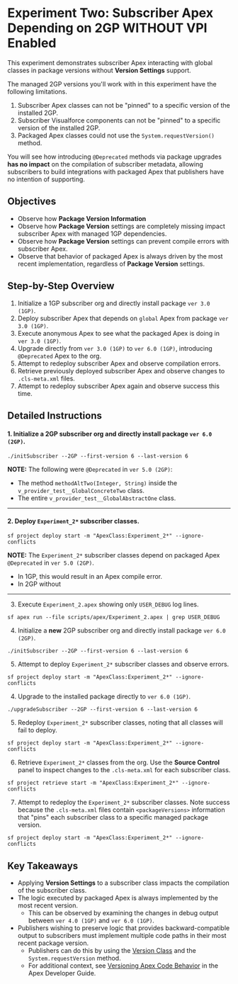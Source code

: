 # Experiment Two: Subscriber Apex Depending on 2GP WITHOUT VPI Enabled

This experiment demonstrates subscriber Apex interacting with global classes in package versions without **Version Settings** support.

The managed 2GP versions you'll work with in this experiment have the following limitations.

1. Subscriber Apex classes can not be "pinned" to a specific version of the installed 2GP.
2. Subscriber Visualforce components can not be "pinned" to a specific version of the installed 2GP.
3. Packaged Apex classes could not use the `System.requestVersion()` method.

You will see how introducing `@Deprecated` methods via package upgrades **has no impact** on the compilation of subscriber metadata, allowing subscribers to build integrations with packaged Apex that publishers have no intention of supporting.

## Objectives

* Observe how **Package Version Information** 
* Observe how **Package Version** settings are completely missing  impact subscriber Apex with managed 1GP dependencies.
* Observe how **Package Version** settings can prevent compile errors with subscriber Apex.
* Observe that behavior of packaged Apex is always driven by the most recent implementation, regardless of **Package Version** settings.

## Step-by-Step Overview

1. Initialize a 1GP subscriber org and directly install package `ver 3.0 (1GP)`.
2. Deploy subscriber Apex that depends on `global` Apex from package `ver 3.0 (1GP)`.
3. Execute anonymous Apex to see what the packaged Apex is doing in `ver 3.0 (1GP)`.
4. Upgrade directly from `ver 3.0 (1GP)` to `ver 6.0 (1GP)`, introducing `@Deprecated` Apex to the org.
5. Attempt to redeploy subscriber Apex and observe compilation errors.
6. Retrieve previously deployed subscriber Apex and observe changes to `.cls-meta.xml` files.
7. Attempt to redeploy subscriber Apex again and observe success this time.

## Detailed Instructions

#### 1. Initialize a 2GP subscriber org and directly install package `ver 6.0 (2GP)`.
```
./initSubscriber --2GP --first-version 6 --last-version 6
```
**NOTE:** The following were `@Deprecated` in `ver 5.0 (2GP)`:
* The method `methodAltTwo(Integer, String)` inside the `v_provider_test__GlobalConcreteTwo` class.
* The entire `v_provider_test__GlobalAbstractOne` class.
---

#### 2. Deploy `Experiment_2*` subscriber classes.
```
sf project deploy start -m "ApexClass:Experiment_2*" --ignore-conflicts
```
**NOTE:** The `Experiment_2*` subscriber classes depend on packaged Apex `@Deprecated` in `ver 5.0 (2GP)`.
* In 1GP, this would result in an Apex compile error.
* In 2GP without 
---


3. Execute `Experiment_2.apex` showing only `USER_DEBUG` log lines.
```
sf apex run --file scripts/apex/Experiment_2.apex | grep USER_DEBUG
```
4. Initialize a **new** 2GP subscriber org and directly install package `ver 6.0 (2GP)`.
```
./initSubscriber --2GP --first-version 6 --last-version 6
```
5. Attempt to deploy `Experiment_2*` subscriber classes and observe errors.
```
sf project deploy start -m "ApexClass:Experiment_2*" --ignore-conflicts
```




4. Upgrade to the installed package directly to `ver 6.0 (1GP)`.
```
./upgradeSubscriber --2GP --first-version 6 --last-version 6
```
5. Redeploy `Experiment_2*` subscriber classes, noting that all classes will fail to deploy.
```
sf project deploy start -m "ApexClass:Experiment_2*" --ignore-conflicts
```
6. Retrieve `Experiment_2*` classes from the org. Use the **Source Control** panel to inspect changes to the `.cls-meta.xml` for each subscriber class.
```
sf project retrieve start -m "ApexClass:Experiment_2*" --ignore-conflicts
```
7. Attempt to redeploy the `Experiment_2*` subscriber classes. Note success because the `.cls-meta.xml` files contain `<packageVersions>` information that "pins" each subscriber class to a specific managed package version.
```
sf project deploy start -m "ApexClass:Experiment_2*" --ignore-conflicts
```

## Key Takeaways
* Applying **Version Settings** to a subscriber class impacts the compilation of the subscriber class.
* The logic executed by packaged Apex is always implemented by the most recent version.
  * This can be observed by examining the changes in debug output between `ver 4.0 (1GP)` and `ver 6.0 (1GP)`.
* Publishers wishing to preserve logic that provides backward-compatible output to subscribers must implement multiple code paths in their most recent package version.
  * Publishers can do this by using the [Version Class](https://developer.salesforce.com/docs/atlas.en-us.apexref.meta/apexref/apex_methods_system_version.htm) and the `System.requestVersion` method.
  * For additional context, see [Versioning Apex Code Behavior](https://developer.salesforce.com/docs/atlas.en-us.apexcode.meta/apexcode/apex_manpkgs_behavior.htm) in the Apex Developer Guide.